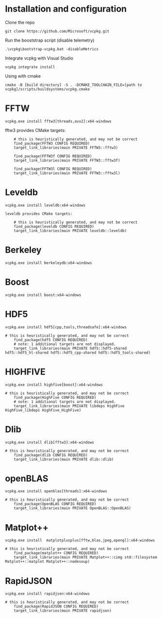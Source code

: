 # Installation and configuration
Clone the repo
```
git clone https://github.com/Microsoft/vcpkg.git
```
Run the booststrap script (disable telemetry)
```
.\vcpkg\bootstrap-vcpkg.bat -disableMetrics
```
Integrate vcpkg with Visual Studio
```
vcpkg integrate install
```
Using with cmake
```
cmake -B [build directory] -S . -DCMAKE_TOOLCHAIN_FILE=[path to vcpkg]/scripts/buildsystems/vcpkg.cmake
```

# FFTW
```
vcpkg.exe install fftw3[threads,avx2]:x64-windows
```

fftw3 provides CMake targets:
```
    # this is heuristically generated, and may not be correct
    find_package(FFTW3 CONFIG REQUIRED)
    target_link_libraries(main PRIVATE FFTW3::fftw3)

    find_package(FFTW3f CONFIG REQUIRED)
    target_link_libraries(main PRIVATE FFTW3::fftw3f)

    find_package(FFTW3l CONFIG REQUIRED)
    target_link_libraries(main PRIVATE FFTW3::fftw3l)
```

# Leveldb
```
vcpkg.exe install leveldb:x64-windows
```
```
leveldb provides CMake targets:

    # this is heuristically generated, and may not be correct
    find_package(leveldb CONFIG REQUIRED)
    target_link_libraries(main PRIVATE leveldb::leveldb)
```

# Berkeley
```
vcpkg.exe install berkeleydb:x64-windows
```

# Boost
```
vcpkg.exe install boost:x64-windows
```

# HDF5
```
vcpkg.exe install hdf5[cpp,tools,threadsafe]:x64-windows
```
```
# this is heuristically generated, and may not be correct
    find_package(hdf5 CONFIG REQUIRED)
    # note: 1 additional targets are not displayed.
    target_link_libraries(main PRIVATE hdf5::hdf5-shared hdf5::hdf5_hl-shared hdf5::hdf5_cpp-shared hdf5::hdf5_tools-shared)
```

# HIGHFIVE
```
vcpkg.exe install highfive[boost]:x64-windows
```
```
# this is heuristically generated, and may not be correct
    find_package(HighFive CONFIG REQUIRED)
    # note: 1 additional targets are not displayed.
    target_link_libraries(main PRIVATE libdeps HighFive HighFive_libdeps HighFive_HighFive)
```

# Dlib
```
vcpkg.exe install dlib[fftw3]:x64-windows
```
```
# this is heuristically generated, and may not be correct
    find_package(dlib CONFIG REQUIRED)
    target_link_libraries(main PRIVATE dlib::dlib)
```
# openBLAS
```
vcpkg.exe install openblas[threads]:x64-windows
```
```
# this is heuristically generated, and may not be correct
    find_package(OpenBLAS CONFIG REQUIRED)
    target_link_libraries(main PRIVATE OpenBLAS::OpenBLAS)
```
# Matplot++
```
vcpkg.exe install  matplotplusplus[fftw,blas,jpeg,opengl]:x64-windows
```
```
# this is heuristically generated, and may not be correct
    find_package(matplot++ CONFIG REQUIRED)
    target_link_libraries(main PRIVATE Matplot++::cimg std::filesystem Matplot++::matplot Matplot++::nodesoup)
```
# RapidJSON
```
vcpkg.exe install rapidjson:x64-windows
```
```
# this is heuristically generated, and may not be correct
    find_package(RapidJSON CONFIG REQUIRED)
    target_link_libraries(main PRIVATE rapidjson)
```
